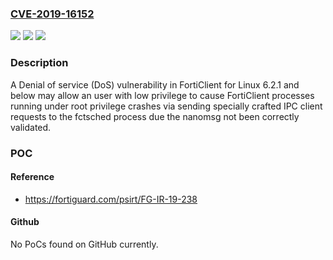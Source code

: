 ### [CVE-2019-16152](https://cve.mitre.org/cgi-bin/cvename.cgi?name=CVE-2019-16152)
![](https://img.shields.io/static/v1?label=Product&message=Fortinet%20FortiClientLinux&color=blue)
![](https://img.shields.io/static/v1?label=Version&message=FortiClientLinux%206.2.1%20and%20below%20&color=brightgreen)
![](https://img.shields.io/static/v1?label=Vulnerability&message=Escalation%20of%20privilege&color=brightgreen)

### Description

A Denial of service (DoS) vulnerability in FortiClient for Linux 6.2.1 and below may allow an user with low privilege to cause FortiClient processes running under root privilege crashes via sending specially crafted IPC client requests to the fctsched process due the nanomsg not been correctly validated.

### POC

#### Reference
- https://fortiguard.com/psirt/FG-IR-19-238

#### Github
No PoCs found on GitHub currently.

